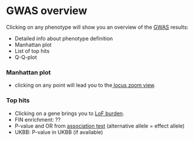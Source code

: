 # GWAS overview

Clicking on any phenotype will show you an overview of the [GWAS](../methods/phewas/) results: 

* Detailed info about phenotype definition
* Manhattan plot
* List of top hits
* Q-Q-plot

### Manhattan plot

* clicking on any point will lead you to the[ locus zoom view](locus-zoom.md). 

### Top hits

* Clicking on a gene brings you to [LoF burden](../methods/lof-burden.md).
* FIN enrichment: ??
* P-value and OR from [association test](../methods/phewas/logistic-regression.md#association-tests) \(alternative allele = effect allele\)
* UKBB: P-value in UKBB \(if available\)

